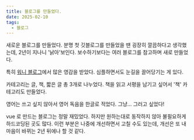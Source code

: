 ```yaml
---
title: 블로그를 만들었다.
date: 2025-02-10
tags:
  - 블로그
---
```


새로운 블로그를 만들었다. 분명 첫 깃블로그를 만들었을 땐 굉장히 깔끔하다고 생각했는데, 2년이 지나니 '낡아'보인다. 보수하기보다는 여러 블로그를 참고하며 새로 만들었다.

특히 [워니 블로그](https://wonny.space/)에서 많은 영감을 받았다. 심플하면서도 눈길을 끌어당기는 게 있다. 

카테고리는 글, 책, 짧은 글 총 3개로 나누었다. 책을 읽고 서평을 남기고 싶어서 '책' 카테고리도 만들었다. 

영어는 쓰고 싶지 않아서 영어 독음을 한글로 적었다. 그냥... 그러고 싶었다!

vue 로 만드는 블로그는 정말 재밌었다. 하지만 원하는대로 동작하지 않아 불필요하게 하드코딩된 곳도 많다. 이런 부분은 나중에 개선하면서 고칠 수도 있는데, 개선은 또 내 마음이 바뀌는 2년 뒤에나 할 것 같다.